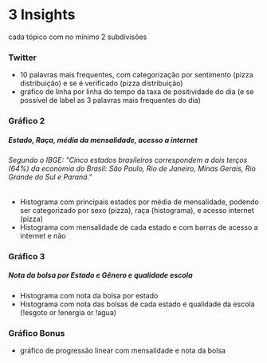 # 3 Insights
cada tópico com no mínimo 2 subdivisões

### Twitter
* 10 palavras mais frequentes, com categorização por sentimento (pizza distribuição) e se é verificado (pizza distribuição)
* gráfico de linha por linha do tempo da taxa de positividade do dia (e se possível de label as 3 palavras mais frequentes do dia)

### Gráfico 2
##### Estado, Raça, média da mensalidade, acesso a internet
###### Segundo o IBGE: "Cinco estados brasileiros correspondem a dois terços (64%) da economia do Brasil: São Paulo, Rio de Janeiro, Minas Gerais, Rio Grande do Sul e Paraná."
* Histograma com principais estados por média de mensalidade, podendo ser categorizado por sexo (pizza), raça (histograma), e acesso internet (pizza)
* Histograma com mensalidade de cada estado e com barras de acesso a internet e não

### Gráfico 3
##### Nota da bolsa por Estado e Gênero e qualidade escola 
* Histograma com nota da bolsa por estado
* Histograma com nota das bolsas de cada estado e qualidade da escola (!esgoto or !energia or !agua)

### Gráfico Bonus
* gráfico de progressão linear com mensalidade e nota da bolsa 